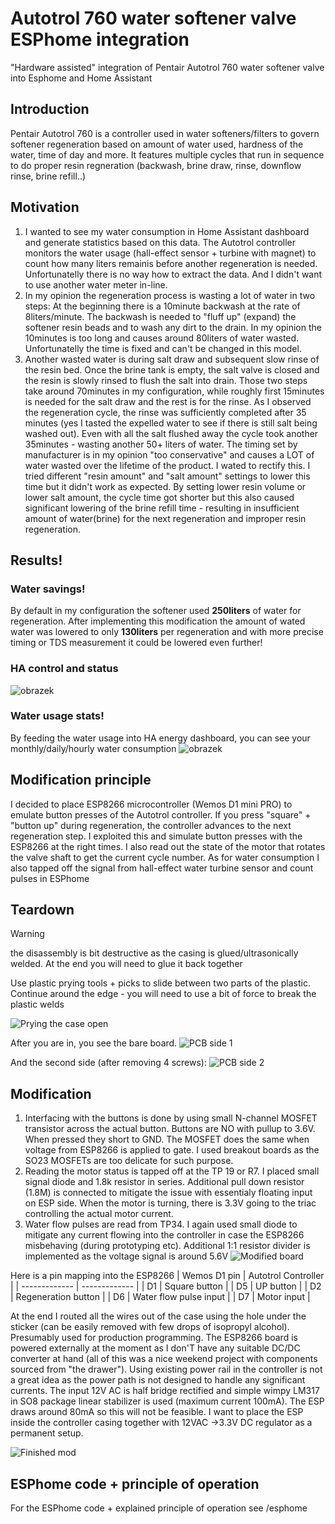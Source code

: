 # Autotrol 760 water softener valve ESPhome integration
"Hardware assisted" integration of Pentair Autotrol 760 water softener valve into Esphome and Home Assistant

## Introduction
Pentair Autotrol 760 is a controller used in water softeners/filters to govern softener regeneration based on amount of water used, hardness of the water, time of day and more. It features multiple cycles that run in sequence to do proper resin regneration (backwash, brine draw, rinse, downflow rinse, brine refill..)

## Motivation
1) I wanted to see my water consumption in Home Assistant dashboard and generate statistics based on this data. The Autotrol controller monitors the water usage (hall-effect sensor + turbine with magnet) to count how many liters remainis before another regeneration is needed. Unfortunatelly there is no way how to extract the data. And I didn't want to use another water meter in-line.
2) In my opinion the regeneration process is wasting a lot of water in two steps: At the beginning there is a 10minute backwash at the rate of 8liters/minute. The backwash is needed to "fluff up" (expand) the softener resin beads and to wash any dirt to the drain. In my opinion the 10minutes is too long and causes around 80liters of water wasted. Unfortunatelly the time is fixed and can't be changed in this model.
3) Another wasted water is during salt draw and subsequent slow rinse of the resin bed. Once the brine tank is empty, the salt valve is closed and the resin is slowly rinsed to flush the salt into drain. Those two steps take around 70minutes in my configuration, while roughly first 15minutes is needed for the salt draw and the rest is for the rinse. As I observed the regeneration cycle, the rinse was sufficiently completed after 35 minutes (yes I tasted the expelled water to see if there is still salt being washed out). Even with all the salt flushed away the cycle took another 35minutes - wasting another 50+ liters of water. The timing set by manufacturer is in my opinion "too conservative" and causes a LOT of water wasted over the lifetime of the product. I wated to rectify this. I tried different "resin amount" and "salt amount" settings to lower this time but it didn't work as expected. By setting lower resin volume or lower salt amount, the cycle time got shorter but this also caused significant lowering of the brine refill time - resulting in insufficient amount of water(brine) for the next regeneration and improper resin regeneration.

## Results! 
### Water savings! 
By default in my configuration the softener used **250liters** of water for regeneration. After implementing this modification the amount of wated water was lowered to only **130liters** per regeneration and with more precise timing or TDS measurement it could be lowered even further!
### HA control and status
![obrazek](https://github.com/landrysik/autotrol-esphome/assets/124715451/b231fd60-ea40-4672-8656-c3f1634ee1f9)

### Water usage stats!
By feeding the water usage into HA energy dashboard, you can see your monthly/daily/hourly water consumption
![obrazek](https://github.com/landrysik/autotrol-esphome/assets/124715451/04147a56-2d27-4885-903a-5d40e062a00e)


## Modification principle
I decided to place ESP8266 microcontroller (Wemos D1 mini PRO) to emulate button presses of the Autotrol controller. If you press "square" + "button up" during regeneration, the controller advances to the next regeneration step. I exploited this and simulate button presses with the ESP8266 at the right times.
I also read out the state of the motor that rotates the valve shaft to get the current cycle number. 
As for water consumption I also tapped off the signal from hall-effect water turbine sensor and count pulses in ESPhome

## Teardown
> [!WARNING]
> the disassembly is bit destructive as the casing is glued/ultrasonically welded. At the end you will need to glue it back together

Use plastic prying tools + picks to slide between two parts of the plastic. Continue around the edge - you will need to use a bit of force to break the plastic welds

![Prying the case open](/images/opening.jpg)

After you are in, you see the bare board. 
![PCB side 1](/images/bare_board_1.jpg)

And the second side (after removing 4 screws):
![PCB side 2](/images/bare_board_2.jpg)

## Modification
1) Interfacing with the buttons is done by using small N-channel MOSFET transistor across the actual button. Buttons are NO with pullup to 3.6V. When pressed they short to GND. The MOSFET does the same when voltage from ESP8266 is applied to gate. I used breakout boards as the SO23 MOSFETs are too delicate for such purpose.
2) Reading the motor status is tapped off at the TP 19 or R7. I placed small signal diode and 1.8k resistor in series. Additional pull down resistor (1.8M) is connected to mitigate the issue with essentialy floating input on ESP side. When the motor is turning, there is 3.3V going to the triac controlling the actual motor current.
3) Water flow pulses are read from TP34. I again used small diode to mitigate any current flowing into the controller in case the ESP8266 misbehaving (during prototyping etc). Additional 1:1 resistor divider is implemented as the voltage signal is around 5.6V
![Modified board](/images/modified_board.jpg)

Here is a pin mapping into the ESP8266
| Wemos D1 pin  | Autotrol Controller |
| ------------- | ------------- |
| D1  | Square button  |
| D5  | UP button  |
| D2  | Regeneration button  |
| D6  | Water flow pulse input  |
| D7  | Motor input  |

At the end I routed all the wires out of the case using the hole under the sticker (can be easily removed with few drops of isopropyl alcohol). Presumably used for production programming.
The ESP8266 board is powered externally at the moment as I don'T have any suitable DC/DC converter at hand (all of this was a nice weekend project with components sourced from "the drawer"). Using existing power rail in the controller is not a great idea as the power path is not designed to handle any significant currents. The input 12V AC is half bridge rectified and simple wimpy LM317 in SO8 package linear stabilizer is used (maximum current 100mA). The ESP draws around 80mA so this will not be feasible.
I want to place the ESP inside the controller casing together with 12VAC ->3.3V DC regulator as a permanent setup. 



![Finished mod](/images/casing.jpg)

## ESPhome code + principle of operation
For the ESPhome code + explained principle of operation see /esphome

